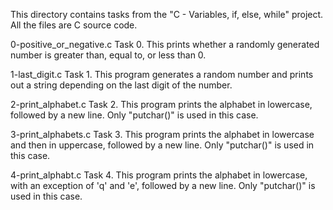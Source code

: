This directory contains tasks from the "C - Variables, if, else, while" project.
All the files are C source code.

0-positive_or_negative.c
Task 0.
This prints whether a randomly generated number is greater than, equal to, or less than 0.

1-last_digit.c
Task 1.
This program generates a random number and prints out a string depending on the last digit of the number.

2-print_alphabet.c
Task 2.
This program prints the alphabet in lowercase, followed by a new line. Only "putchar()" is used in this case.

3-print_alphabets.c
Task 3.
This program prints the alphabet in lowercase and then in uppercase, followed by a new line. Only "putchar()" is used in this case.

4-print_alphabt.c
Task 4.
This program prints the alphabet in lowercase, with an exception of 'q' and 'e', followed by a new line. Only "putchar()" is used in this case.
